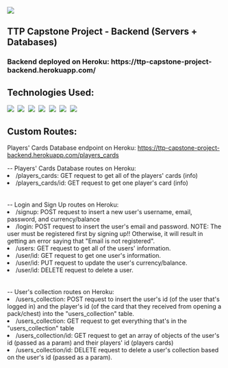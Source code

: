 <a href="https://ttp-capstone-project-backend.herokuapp.com/"> <img src="https://img.shields.io/website-up-down-blue-red/http/monip.org.svg"/> </a>

## TTP Capstone Project - Backend (Servers + Databases)

<h3> Backend deployed on Heroku: https://ttp-capstone-project-backend.herokuapp.com/ </h3>

## Technologies Used:
<div>
  <kbd> <img src="https://img.shields.io/badge/javascript-%23323330.svg?style=for-the-badge&logo=javascript&logoColor=%23F7DF1E" /> </kbd>
  <kbd> <img src="https://img.shields.io/badge/node.js-6DA55F?style=for-the-badge&logo=node.js&logoColor=white" /> </kbd>
  <kbd> <img src="https://img.shields.io/badge/express.js-%23404d59.svg?style=for-the-badge&logo=express&logoColor=%2361DAFB" /> </kbd>
  <kbd> <img src="https://img.shields.io/badge/postgres-%23316192.svg?style=for-the-badge&logo=postgresql&logoColor=white" /> </kbd>
  <kbd> <img src="https://img.shields.io/badge/Postman-FF6C37?style=for-the-badge&logo=postman&logoColor=white" /> </kbd>
  <kbd> <img src="https://img.shields.io/badge/Visual%20Studio%20Code-0078d7.svg?style=for-the-badge&logo=visual-studio-code&logoColor=white" /> </kbd>
  <kbd> <img src="https://img.shields.io/badge/Deployed%20on%20Heroku-430098?style=for-the-badge&logo=heroku&logoColor=white" /> </kbd>
</div>

## Custom Routes:
Players' Cards Database endpoint on Heroku: https://ttp-capstone-project-backend.herokuapp.com/players_cards

<div>
  -- Players' Cards Database routes on Heroku:
  <li>/players_cards: GET request to get all of the players' cards (info)</li>
  <li>/players_cards/id: GET request to get one player's card (info)</li>
</div>
  <br>
  <br>
<div>
  -- Login and Sign Up routes on Heroku:
  <li>/signup: POST request to insert a new user's username, email, password, and currency/balance</li>
  <li>/login: POST request to insert the user's email and password. NOTE: The user must be registered first by signing up!! Otherwise, it will result in getting an error saying that "Email is not registered".</li>
  <li>/users: GET request to get all of the users' information.</li>
  <li>/user/id: GET request to get one user's information.</li>
  <li>/user/id: PUT request to update the user's currency/balance.</li>
  <li>/user/id: DELETE request to delete a user.</li>
</div>
  <br>
  <br>
<div>
  -- User's collection routes on Heroku:
  <li>/users_collection: POST request to insert the user's id (of the user that's logged in) and the player's id (of the card that they received from opening a pack/chest) into the "users_collection" table.</li>
  <li>/users_collection: GET request to get everything that's in the "users_collection" table</li>
  <li>/users_collection/id: GET request to get an array of objects of the user's id (passed as a param) and their players' id (players cards)</li>
  <li>/users_collection/id: DELETE request to delete a user's collection based on the user's id (passed as a param).</li>
</div>
